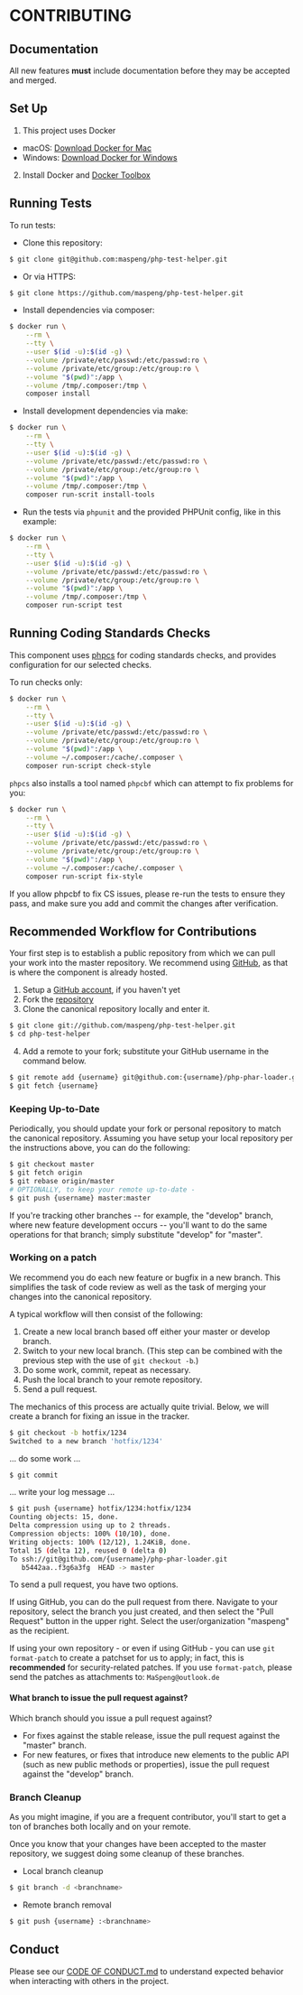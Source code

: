 # CONTRIBUTING

## Documentation

All new features **must** include documentation before they may be accepted and merged.

## Set Up

1.  This project uses Docker

-   macOS: [Download Docker for Mac](https://www.docker.com/docker-mac)
-   Windows: [Download Docker for Windows](https://www.docker.com/docker-windows)

2.  Install Docker and [Docker Toolbox](https://www.docker.com/toolbox)

## Running Tests

To run tests:

-   Clone this repository:

```bash
$ git clone git@github.com:maspeng/php-test-helper.git
```

-   Or via HTTPS&#x3A;

```bash
$ git clone https://github.com/maspeng/php-test-helper.git
```

-   Install dependencies via composer:

```bash
$ docker run \
    --rm \
    --tty \
    --user $(id -u):$(id -g) \
    --volume /private/etc/passwd:/etc/passwd:ro \
    --volume /private/etc/group:/etc/group:ro \
    --volume "$(pwd)":/app \
    --volume /tmp/.composer:/tmp \
    composer install
```

-   Install development dependencies via make:

```bash
$ docker run \
    --rm \
    --tty \
    --user $(id -u):$(id -g) \
    --volume /private/etc/passwd:/etc/passwd:ro \
    --volume /private/etc/group:/etc/group:ro \
    --volume "$(pwd)":/app \
    --volume /tmp/.composer:/tmp \
    composer run-scrit install-tools
```

-   Run the tests via `phpunit` and the provided PHPUnit config, like in this example:

```bash
$ docker run \
    --rm \
    --tty \
    --user $(id -u):$(id -g) \
    --volume /private/etc/passwd:/etc/passwd:ro \
    --volume /private/etc/group:/etc/group:ro \
    --volume "$(pwd)":/app \
    --volume /tmp/.composer:/tmp \
    composer run-script test
```

## Running Coding Standards Checks

This component uses [phpcs](https://github.com/squizlabs/PHP_CodeSniffer) for coding standards checks, and provides configuration for our selected checks.

To run checks only:

```bash
$ docker run \
    --rm \
    --tty \
    --user $(id -u):$(id -g) \
    --volume /private/etc/passwd:/etc/passwd:ro \
    --volume /private/etc/group:/etc/group:ro \
    --volume "$(pwd)":/app \
    --volume ~/.composer:/cache/.composer \
    composer run-script check-style
```

`phpcs` also installs a tool named `phpcbf` which can attempt to fix problems for you:

```bash
$ docker run \
    --rm \
    --tty \
    --user $(id -u):$(id -g) \
    --volume /private/etc/passwd:/etc/passwd:ro \
    --volume /private/etc/group:/etc/group:ro \
    --volume "$(pwd)":/app \
    --volume ~/.composer:/cache/.composer \
    composer run-script fix-style
```

If you allow phpcbf to fix CS issues, please re-run the tests to ensure they pass, and make sure you add and commit the changes after verification.

## Recommended Workflow for Contributions

Your first step is to establish a public repository from which we can pull your work into the master repository. We recommend using [GitHub](https://github.com), as that is where the component is already hosted.

1.  Setup a [GitHub account](http://github.com/), if you haven't yet
2.  Fork the [repository](http://github.com/maspeng/php-test-helper)
3.  Clone the canonical repository locally and enter it.

```bash
$ git clone git://github.com/maspeng/php-test-helper.git
$ cd php-test-helper
```

4.  Add a remote to your fork; substitute your GitHub username in the command below.

```bash
$ git remote add {username} git@github.com:{username}/php-phar-loader.git
$ git fetch {username}
```

### Keeping Up-to-Date

Periodically, you should update your fork or personal repository to match the canonical repository. Assuming you have setup your local repository per the instructions above, you can do the following:

```bash
$ git checkout master
$ git fetch origin
$ git rebase origin/master
# OPTIONALLY, to keep your remote up-to-date -
$ git push {username} master:master
```

If you're tracking other branches -- for example, the "develop" branch, where new feature development occurs -- you'll want to do the same operations for that branch; simply substitute  "develop" for "master".

### Working on a patch

We recommend you do each new feature or bugfix in a new branch. This simplifies the task of code review as well as the task of merging your changes into the canonical repository.

A typical workflow will then consist of the following:

1.  Create a new local branch based off either your master or develop branch.
2.  Switch to your new local branch. (This step can be combined with the previous step with the use of `git checkout -b`.)
3.  Do some work, commit, repeat as necessary.
4.  Push the local branch to your remote repository.
5.  Send a pull request.

The mechanics of this process are actually quite trivial. Below, we will create a branch for fixing an issue in the tracker.

```bash
$ git checkout -b hotfix/1234
Switched to a new branch 'hotfix/1234'
```

... do some work ...

```bash
$ git commit
```

... write your log message ...

```bash
$ git push {username} hotfix/1234:hotfix/1234
Counting objects: 15, done.
Delta compression using up to 2 threads.
Compression objects: 100% (10/10), done.
Writing objects: 100% (12/12), 1.24KiB, done.
Total 15 (delta 12), reused 0 (delta 0)
To ssh://git@github.com/{username}/php-phar-loader.git
   b5442aa..f3g6a3fg  HEAD -> master
```

To send a pull request, you have two options.

If using GitHub, you can do the pull request from there. Navigate to your repository, select the branch you just created, and then select the "Pull Request" button in the upper right. Select the user/organization "maspeng" as the recipient.

If using your own repository - or even if using GitHub - you can use `git format-patch` to create a patchset for us to apply; in fact, this is **recommended** for security-related patches. If you use `format-patch`, please send the patches as attachments to: `MaSpeng@outlook.de`

#### What branch to issue the pull request against?

Which branch should you issue a pull request against?

-   For fixes against the stable release, issue the pull request against the "master" branch.
-   For new features, or fixes that introduce new elements to the public API (such as new public methods or properties), issue the pull request against the "develop" branch.

### Branch Cleanup

As you might imagine, if you are a frequent contributor, you'll start to get a ton of branches both locally and on your remote.

Once you know that your changes have been accepted to the master repository, we suggest doing some cleanup of these branches.

-   Local branch cleanup

```bash
$ git branch -d <branchname>
```

-   Remote branch removal

```bash
$ git push {username} :<branchname>
```

## Conduct

Please see our [CODE OF CONDUCT.md](CODE_OF_CONDUCT.md) to understand expected behavior when interacting with others in the project.
